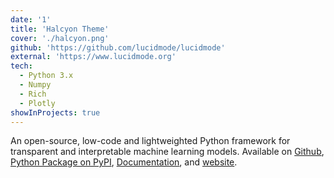 ```yaml
---
date: '1'
title: 'Halcyon Theme'
cover: './halcyon.png'
github: 'https://github.com/lucidmode/lucidmode'
external: 'https://www.lucidmode.org'
tech:
  - Python 3.x
  - Numpy
  - Rich
  - Plotly
showInProjects: true
---
```


An open-source, low-code and lightweighted Python framework for transparent and interpretable machine learning models. Available on [Github](https://github.com/lucidmode/lucidmode), [Python Package on PyPI](https://pypi.org/project/lucidmode/), [Documentation](https://lucidmode.readthedocs.io/en/latest/), and [website](https://www.lucidmode.org).
